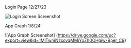 Login Page 12/27/23

![Login Screen Screenshot](https://drive.google.com/uc?export=view&id=1d7JC6gmLaLSM5yTxmCIOoco_DefNoQMA)

App Graph 1/8/24

![App Graph Screenshot] (https://drive.google.com/uc?export=view&id=1MlTwmNzxovqMMiYxZh0OHgiw-Bper_C9)
